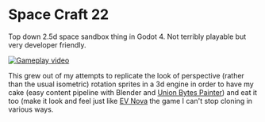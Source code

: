 # Space Craft 22

Top down 2.5d space sandbox thing in Godot 4. Not terribly playable but very developer friendly.

[![Gameplay video](https://img.youtube.com/vi/1MED7rV_yug/hqdefault.jpg)](https://www.youtube.com/watch?v=1MED7rV_yug)

This grew out of my attempts to replicate the look of perspective (rather than the usual isometric) rotation sprites in a 3d engine in order to have my cake (easy content pipeline with Blender and [Union Bytes Painter](https://www.unionbytes.de/apps/ubpainter/)) and eat it too (make it look and feel just like [EV Nova](https://en.wikipedia.org/wiki/Escape_Velocity_Nova) the game I can't stop cloning in various ways.